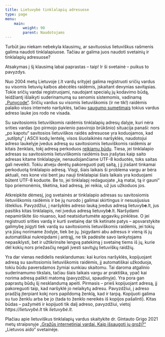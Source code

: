```yaml
---
title: Lietuvybė tinklalapių adresuose
type: page
menu:
    main:
        weight: 90
        parent: Naudotojams
---
```


Turbūt jau niekam nebekyla klausimų, ar savituosius lietuviškus rašmenis galima naudoti tinklalapiuose.
Tačiau ar galima juos naudoti svetainių ir tinklalapių adresuose?

Atsakymas į šį klausimą labai paprastas – taip! Ir ši svetainė – puikus to pavyzdys.

Nuo 2004 metų Lietuvoje (.lt vardų srityje) galima registruoti sričių vardus su visomis lietuvių kalbos abėcėlės raidėmis, įskaitant devynias savitąsias.
Tokie sričių vardai registruojami, naudojant specialų jų kodavimo būdą, leidžiantį išlaikyti suderinamumą su senomis sistemomis, vadinamą [„Punycode“][Punycode].
Sričių vardus su visomis lietuviškomis (ir ne tik!) raidėmis palaiko visos interneto naršyklės, tačiau [saugumo sumetimais][IDN homograph attack] tokius vardus adreso lauke jos rodo ne visada.

Su savitosiomis lietuviškomis raidėmis tinklalapių adresų dalyje, kuri nėra srities vardas (po pirmojo pavienio pasvirojo brūkšnio) situacija panaši: nors „po kapotu“ savitosios lietuviškos raidės adresuose yra koduojamos, kad „sutilptų“ į ASCII kodų lentelę, visos šiuolaikinės naršyklės, naudotojui adreso laukelyje įvedus adresą su savitosiomis lietuviškomis raidėmis ar kitais ženklais, tokį adresą perkoduos [reikiamu būdu][IRI].
Tiesa, jei tinklalapio adresas su savitosiomis lietuviškomis raidėmis bus įrašytas kaip saito adresas kitame tinklalapyje, nenaudojančiame UTF-8 koduotės, toks saitas gali neveikti.
Tokiu atveju derėtų pakoreguoti patį saitą, į jį įrašant tinkamai perkoduotą tinklalapio adresą.
Visgi, šiais laikais ši problema vargu ar bėra aktuali, nes kone visi bent jau nauji tinklalapiai šiais laikais yra koduojami būtent UTF-8 koduote.
Be to, jei tinklalapį redaguojate „ką matai, tą ir gauni“ tipo priemonėmis, tikėtina, kad adresą, jei reikia, už jus užkoduos jos.

Atkreipkite dėmesį, jog svetainės ar tinklalapio adresas su savitosiomis lietuviškomis raidėmis ir be jų nurodo į galimai skirtingus ir nesusijusius išteklius.
Pavyzdžiui, į naršyklės adreso lauką įvedus adresą lietuvyb**e**.lt, jus pasitiks kitas tinklalapis, nei įvedus adresą lietuvyb**ė**.lt.
Naršydami nepamirškite šio niuanso, kad neatsidurtumėte apgavikų pinklėse.
O jei registruoti srities vardą ir kurti svetainę dar tik ketinate patys – apsvarstykite galimybę įsigyti tiek vardą su savitosiomis lietuviškomis raidėmis, jei tokių yra jūsų norimame žodyje, tiek be jų.
Įsigydami abu adresus ir vieną iš jų automatiškai nukreipdami į antrąjį, ne tik padėsite savo lankytojams nepasiklysti, bet ir užtikrinsite lengvą patekimą į svetainę tiems iš jų, kurie dėl kokių nors priežasčių negali įvesti savitųjų lietuviškų raidžių.

Yra dar vienas nedidelis nesklandumas: kai kurios naršyklės, kopijuojant adresą su savitosiomis lietuviškomis raidėmis, jį automatiškai užkoduoja, tokiu būdu paversdamos žymiai sunkiau skaitomu.
Tai daroma atgalinio suderinamumo tikslais, tačiau šiais laikais vargu ar praktiška, ypač kai norima adresą palikti matomą (pavyzdžiui, spaudinyje).
Yra pora gan paprastų būdų šį nesklandumą apeiti.
Pirmasis – prieš kopijuojant adresą, jį pakoreguoti taip, kad naršyklė jo nelaikytų adresu.
Pavyzdžiui, į adreso pradžią įterpiant kokį nors papildomą ženklą, kad ir tarpą. Kopijuoti galima su tuo ženklu arba be jo (tada to ženklo nereikės iš kopijos pašalinti).
Kitas būdas – pažymėti ir kopijuoti tik dalį adreso, pavyzdžiui, vietoj _https&colon;//lietuvybė.lt_ tik _lietuvybė.lt_.

Plačiau apie lietuviškus tinklalapių vardus skaitykite dr. Gintauto Grigo 2021 metų straipsnyje [„Gražūs internetiniai vardai. Kaip išsaugoti jų grožį?“][Gintauto straipsnis] „Lietuvos aido“ svetainėje.

[Punycode]: https://en.wikipedia.org/wiki/Punycode "Punycode – Wikipedia – en.wikipedia.org"
[IDN homograph attack]: https://en.wikipedia.org/wiki/IDN_homograph_attack "IDN homograph attack – Wikipedia – en.wikipedia.org"
[IRI]: https://en.wikipedia.org/wiki/Internationalized_Resource_Identifier "Internationalized Resource Identifier – Wikipedia – en.wikipedia.org"
[Gintauto straipsnis]: https://www.aidas.lt/lt/visuomene/article/25345-04-11-grazus-internetiniai-vardai-kaip-issaugoti-ju-grozi "04.11. Gražūs internetiniai vardai. Kaip išsaugoti jų grožį? – Lietuvos aidas – aidas.lt"

